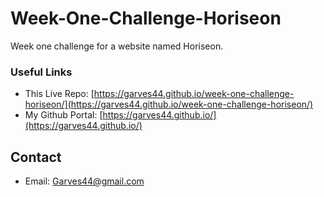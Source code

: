 # Week-One-Challenge-Horiseon 

Week one challenge for a website named Horiseon.

### Useful Links
* This Live Repo: [https://garves44.github.io/week-one-challenge-horiseon/](https://garves44.github.io/week-one-challenge-horiseon/)
* My Github Portal: [https://garves44.github.io/](https://garves44.github.io/)

## Contact
* Email: Garves44@gmail.com